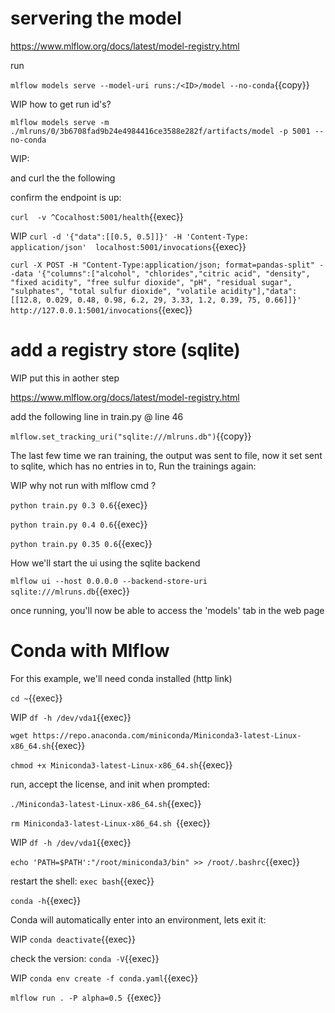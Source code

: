 
# servering the model

https://www.mlflow.org/docs/latest/model-registry.html

run

`mlflow models serve --model-uri runs:/<ID>/model --no-conda`{{copy}}

WIP how to get run id's?

`mlflow models serve -m ./mlruns/0/3b6708fad9b24e4984416ce3588e282f/artifacts/model -p 5001 --no-conda`

WIP: 

and curl the the following

confirm the endpoint is up:

`curl  -v ^Cocalhost:5001/health`{{exec}}

WIP `curl -d '{"data":[[0.5, 0.5]]}' -H 'Content-Type: application/json'  localhost:5001/invocations`{{exec}}


`curl -X POST -H "Content-Type:application/json; format=pandas-split" --data '{"columns":["alcohol", "chlorides","citric acid", "density", "fixed acidity", "free sulfur dioxide", "pH", "residual sugar", "sulphates", "total sulfur dioxide", "volatile acidity"],"data":[[12.8, 0.029, 0.48, 0.98, 6.2, 29, 3.33, 1.2, 0.39, 75, 0.66]]}' http://127.0.0.1:5001/invocations`{{exec}}


# add a  registry store (sqlite)

WIP put this in aother step

https://www.mlflow.org/docs/latest/model-registry.html

add the following line in train.py @ line 46

`mlflow.set_tracking_uri("sqlite:///mlruns.db")`{{copy}}

The last few time we ran training, the output was sent to file, now it set sent to sqlite, which has no entries in to, Run the trainings again:


WIP why not run with mlflow cmd ?

`python train.py 0.3 0.6`{{exec}}

`python train.py 0.4 0.6`{{exec}}

`python train.py 0.35 0.6`{{exec}}


How we'll start the ui using the sqlite backend

`mlflow ui --host 0.0.0.0 --backend-store-uri sqlite:///mlruns.db`{{exec}}

once running, you'll now be able to access the 'models' tab in the web page



# Conda with Mlflow


For this example, we'll need conda installed (http link)

`cd ~`{{exec}}

WIP `df -h /dev/vda1`{{exec}}

`wget https://repo.anaconda.com/miniconda/Miniconda3-latest-Linux-x86_64.sh`{{exec}}

`chmod +x Miniconda3-latest-Linux-x86_64.sh`{{exec}}

run, accept the license, and init when prompted:

`./Miniconda3-latest-Linux-x86_64.sh`{{exec}}

`rm Miniconda3-latest-Linux-x86_64.sh `{{exec}}

WIP `df -h /dev/vda1`{{exec}}

`echo 'PATH=$PATH':"/root/miniconda3/bin" >> /root/.bashrc`{{exec}}

restart the shell: `exec bash`{{exec}}

`conda -h`{{exec}}

Conda will automatically enter into an environment, lets exit it:

WIP `conda deactivate`{{exec}}

check the version: `conda -V`{{exec}}

WIP `conda env create -f conda.yaml`{{exec}}


`mlflow run . -P alpha=0.5 `{{exec}}

